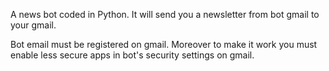 A news bot coded in Python. 
It will send you a newsletter from bot gmail to your gmail.

Bot email must be registered on gmail. Moreover to make it work you must enable less secure apps in bot's security settings on gmail.

